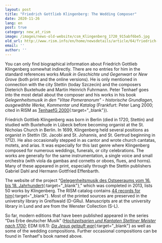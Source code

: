 ```yaml
---
layout: post
title: "Friedrich Gottlieb Klingenberg: The Wedding Composer"
date: 2020-11-26
lang: en
post: true
category: new_at_rism
image: /images/news-old-website/csm_Klingenberg_1720_915abf6be5.jpg
old_url: http://www.rism.info/en/home/newsdetails/article/64/friedrich-gottlieb-klingenberg-the-wedding-composer.html?tx_ttnews[year]=2020&tx_ttnews[month]=07&cHash=128144d0294b85b7c077dfba46e1cda6
email: ''
author: ''
---
```



You can only find biographical information about Friedrich Gottlieb Klingenberg somewhat indirectly. There are no entries for him in the standard references works _Musik in Geschichte und Gegenwart_ or _New Grove_ (both print and the online versions). He is only mentioned in connection with the city Stettin (today Szczecin) and the composers Dieterich Buxtehude and Martin Heinrich Fuhrmann. Peter Tenhaef goes into the most detail about the composer and his works in his book _Gelegenheitsmusik in den "Vitae Pomeranorum" - historische Grundlagen, ausgewählte Werke, Kommentar und Katalog_ (Frankfurt: Peter Lang 2000; cited in RISM as [TenhaefG 2000](https://opac.rism.info/search?id=lit41000680&View=rism){:target="_blank"}).

Friedrich Gottlieb Klingenberg was born in Berlin (died in 1720, Stettin) and studied with Buxtehude in Lübeck before becoming organist at the St. Nicholas Church in Berlin. In 1699, Klingenberg held several positions as organist in Stettin (St. Jacobi and St. Johannis, and St. Gertrud beginning in 1712). He also occasionally stepped in as cantor and wrote church cantatas, motets, and arias. It was especially for this last genre where Klingenberg composed for numerous weddings, funerals, or city celebrations. The works are generally for the same instrumentation, a single voice and small orchestra (with viola da gambas and cornetts or oboes, flues, and horns). Many of these appeared in print, especially through the Stettin publishers Gabriel Dahl and Hermann Gottfried Effenbarth.

The website of the project “[Gelegenheitsmusik des Ostseeraums vom 16. bis 18. Jahrhundert](https://www.gelegenheitsmusik-ostseeraum.de/Kasual_display_Ebene_II.php?Pid=34){:target="_blank"},” which was completed in 2013, lists 50 works by Klingenberg. The RISM catalog contains [44 records for him](https://opac.rism.info/search?View=rism&author=Klingenberg+Gottlieb){:target="_blank"}. Most of the printed sources are preserved in the university library in Greifswald (D-GRu). Manuscripts are at the university library in Lund and are from the Wenster Collection (S-L).

So far, modern editions that have been published appeared in the series “Das Erbe deutscher Musik” ([_Hochzeitsarien und Kantaten Stettiner Meister nach 1700_](https://opac.rism.info/search?id=lit930&View=rism); EDM II/6.1)_:_ [_Da Jesus getauft war_](https://opac.rism.info/search?id=190002863&View=rism){:target="_blank"} as well as some of the wedding compositions. Further occasional compositions can be found in Tenhaef's book named above.



